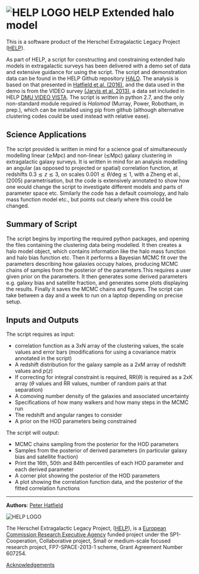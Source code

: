 

# ![HELP LOGO](https://avatars1.githubusercontent.com/u/7880370?s=75&v=4) HELP Extended halo model

This is a software product of the Herschel Extragalactic Legacy Project ([HELP](http://www.herschel.sussex.ac.uk)).


As part of HELP, a script for constructing and constraining extended halo models in extragalactic surveys has been delivered with a demo set of data and extensive guidance for using the script. The script and demonstration data can be found in the HELP Github repository [HALO](https://github.com/H-E-L-P/HALO). The analysis is based on that presented in [Hatfield et al. (2016)](http://adsabs.harvard.edu/abs/2016MNRAS.459.2618H), and the data used in the demo is from the VIDEO survey [(Jarvis et al. 2013)](http://adsabs.harvard.edu/abs/2013MNRAS.428.1281J), a data set included in HELP [DMU VIDEO VISTA](https://github.com/H-E-L-P/dmu_products/tree/master/dmu0/dmu0_VISTA-VIDEO).
The script is written in python 2.7, and the only non-standard module required is *Halomod* (Murray, Power, Robotham, in prep.), which can be installed using pip from github (although alternative clustering codes could be used instead with relative ease).

## Science Applications
The script provided is written in mind for a science goal of simultaneously modelling linear ($\gtrsim$Mpc) and non-linear ($\lesssim$Mpc) galaxy clustering in extragalactic galaxy surveys. It is written in mind for an analysis modelling an angular (as opposed to projected or spatial) correlation function, at redshifts $0.3 \lesssim z \lesssim 3$, on scales $0.001 \lesssim \theta /\mathrm{deg} \lesssim 1$, with a Zheng et al., (2005) parametrisation, but the code is extensively annotated to show how one would change the script to investigate different models and parts of parameter space etc. Similarly the code has a default cosmology, and halo mass function model etc., but points out clearly where this could be changed.

## Summary of Script
The script begins by importing the required python packages, and opening the files containing the clustering data being modelled. It then creates a halo model object, which contains information like the halo mass function and halo bias function etc. Then it performs a Bayesian MCMC fit over the parameters describing how galaxies occupy haloes, producing MCMC chains of samples from the posterior of the parameters.This requires a user given prior on the parameters. It then generates some derived parameters e.g. galaxy bias and satellite fraction, and generates some plots displaying the results. Finally it saves the MCMC chains and figures. The script can take between a day and a week to run on a laptop depending on precise setup.

## Inputs and Outputs

The script requires as input:
* correlation function as a 3xN array of the clustering values, the scale values and error bars (modifications for using a covariance matrix annotated in the script)
* A redshift distribution for the galaxy sample as a 2xM array of redshift values and $p(z)$
* If correcting for integral constraint is required, RR($\theta$) is required as a 2xK array ($\theta$ values and RR values, number of random pairs at that separation)
* A comoving number density of the galaxies and associated uncertainty
* Specifications of how many walkers and how many steps in the MCMC run
* The redshift and angular ranges to consider
 * A prior on the HOD parameters being constrained

The script will output:
 * MCMC chains sampling from the posterior for the HOD parameters
 * Samples from the posterior of derived parameters (in particular galaxy bias and satellite fraction)
 * Print the 16th, 50th and 84th percentiles of each HOD parameter and each derived parameter
 * A corner plot showing the posterior of the HOD parameters
 * A plot showing the correlation function data, and the posterior of the fitted correlation functions
 

-------------------------------------------------------------------------------

**Authors**:  [Peter Hatfield](https://www2.physics.ox.ac.uk/contacts/people/hatfield)

 ![HELP LOGO](https://avatars1.githubusercontent.com/u/7880370?s=75&v=4)
 

The Herschel Extragalactic Legacy Project, ([HELP](http://herschel.sussex.ac.uk/)), is a [European Commission Research Executive Agency](https://ec.europa.eu/info/departments/research-executive-agency_en)
funded project under the SP1-Cooperation, Collaborative project, Small or medium-scale focused research project, FP7-SPACE-2013-1 scheme, Grant Agreement
Number 607254.

[Acknowledgements](http://herschel.sussex.ac.uk/acknowledgements)

